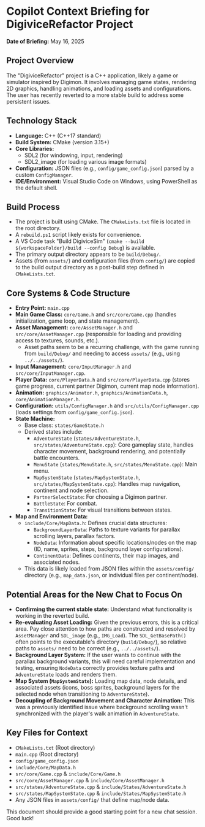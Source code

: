 # Copilot Context Briefing for DigiviceRefactor Project

**Date of Briefing:** May 16, 2025

## Project Overview
The "DigiviceRefactor" project is a C++ application, likely a game or simulator inspired by Digimon. It involves managing game states, rendering 2D graphics, handling animations, and loading assets and configurations. The user has recently reverted to a more stable build to address some persistent issues.

## Technology Stack
*   **Language:** C++ (C++17 standard)
*   **Build System:** CMake (version 3.15+)
*   **Core Libraries:**
    *   SDL2 (for windowing, input, rendering)
    *   SDL2_image (for loading various image formats)
*   **Configuration:** JSON files (e.g., `config/game_config.json`) parsed by a custom `ConfigManager`.
*   **IDE/Environment:** Visual Studio Code on Windows, using PowerShell as the default shell.

## Build Process
*   The project is built using CMake. The `CMakeLists.txt` file is located in the root directory.
*   A `rebuild.ps1` script likely exists for convenience.
*   A VS Code task "Build DigiviceSim" (`cmake --build ${workspaceFolder}/build --config Debug`) is available.
*   The primary output directory appears to be `build/Debug/`.
*   Assets (from `assets/`) and configuration files (from `config/`) are copied to the build output directory as a post-build step defined in `CMakeLists.txt`.

## Core Systems & Code Structure
*   **Entry Point:** `main.cpp`
*   **Main Game Class:** `core/Game.h` and `src/core/Game.cpp` (handles initialization, game loop, and state management).
*   **Asset Management:** `core/AssetManager.h` and `src/core/AssetManager.cpp` (responsible for loading and providing access to textures, sounds, etc.).
    *   Asset paths seem to be a recurring challenge, with the game running from `build/Debug/` and needing to access `assets/` (e.g., using `../../assets/`).
*   **Input Management:** `core/InputManager.h` and `src/core/InputManager.cpp`.
*   **Player Data:** `core/PlayerData.h` and `src/core/PlayerData.cpp` (stores game progress, current partner Digimon, current map node information).
*   **Animation:** `graphics/Animator.h`, `graphics/AnimationData.h`, `core/AnimationManager.h`.
*   **Configuration:** `utils/ConfigManager.h` and `src/utils/ConfigManager.cpp` (loads settings from `config/game_config.json`).
*   **State Machine:**
    *   Base class: `states/GameState.h`
    *   Derived states include:
        *   `AdventureState` (`states/AdventureState.h`, `src/states/AdventureState.cpp`): Core gameplay state, handles character movement, background rendering, and potentially battle encounters.
        *   `MenuState` (`states/MenuState.h`, `src/states/MenuState.cpp`): Main menu.
        *   `MapSystemState` (`states/MapSystemState.h`, `src/states/MapSystemState.cpp`): Handles map navigation, continent and node selection.
        *   `PartnerSelectState`: For choosing a Digimon partner.
        *   `BattleState`: For combat.
        *   `TransitionState`: For visual transitions between states.
*   **Map and Environment Data:**
    *   `include/Core/MapData.h`: Defines crucial data structures:
        *   `BackgroundLayerData`: Paths to texture variants for parallax scrolling layers, parallax factors.
        *   `NodeData`: Information about specific locations/nodes on the map (ID, name, sprites, steps, background layer configurations).
        *   `ContinentData`: Defines continents, their map images, and associated nodes.
    *   This data is likely loaded from JSON files within the `assets/config/` directory (e.g., `map_data.json`, or individual files per continent/node).


## Potential Areas for the New Chat to Focus On
*   **Confirming the current stable state:** Understand what functionality is working in the reverted build.
*   **Re-evaluating Asset Loading:** Given the previous errors, this is a critical area. Pay close attention to how paths are constructed and resolved by `AssetManager` and `SDL_image` (e.g., `IMG_Load`). The `SDL_GetBasePath()` often points to the executable's directory (`build/Debug/`), so relative paths to `assets/` need to be correct (e.g., `../../assets/`).
*   **Background Layer System:** If the user wants to continue with the parallax background variants, this will need careful implementation and testing, ensuring `NodeData` correctly provides texture paths and `AdventureState` loads and renders them.
*   **Map System (`MapSystemState`):** Loading map data, node details, and associated assets (icons, boss sprites, background layers for the selected node when transitioning to `AdventureState`).
*   **Decoupling of Background Movement and Character Animation:** This was a previously identified issue where background scrolling wasn't synchronized with the player's walk animation in `AdventureState`.

## Key Files for Context
*   `CMakeLists.txt` (Root directory)
*   `main.cpp` (Root directory)
*   `config/game_config.json`
*   `include/Core/MapData.h`
*   `src/core/Game.cpp` & `include/Core/Game.h`
*   `src/core/AssetManager.cpp` & `include/Core/AssetManager.h`
*   `src/states/AdventureState.cpp` & `include/States/AdventureState.h`
*   `src/states/MapSystemState.cpp` & `include/States/MapSystemState.h`
*   Any JSON files in `assets/config/` that define map/node data.

This document should provide a good starting point for a new chat session. Good luck!
